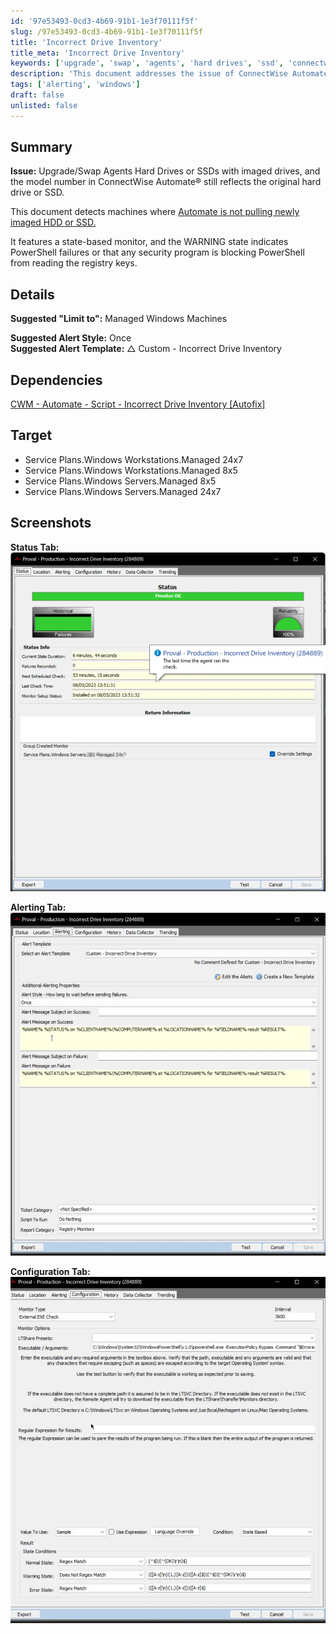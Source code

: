 ```yaml
---
id: '97e53493-0cd3-4b69-91b1-1e3f70111f5f'
slug: /97e53493-0cd3-4b69-91b1-1e3f70111f5f
title: 'Incorrect Drive Inventory'
title_meta: 'Incorrect Drive Inventory'
keywords: ['upgrade', 'swap', 'agents', 'hard drives', 'ssd', 'connectwise', 'automate', 'monitoring']
description: 'This document addresses the issue of ConnectWise Automate not reflecting newly imaged hard drives or SSDs. It provides a state-based monitor to detect when Automate fails to pull the correct drive information and suggests alert configurations for managed Windows machines.'
tags: ['alerting', 'windows']
draft: false
unlisted: false
---
```


## Summary

**Issue:** Upgrade/Swap Agents Hard Drives or SSDs with imaged drives, and the model number in ConnectWise Automate® still reflects the original hard drive or SSD.

This document detects machines where [Automate is not pulling newly imaged HDD or SSD.](https://docs.connectwise.com/ConnectWise_Automate_Support_Wiki/100/Automate_Not_Pulling_NEW_Imaged_HDD_or_SSD)

It features a state-based monitor, and the WARNING state indicates PowerShell failures or that any security program is blocking PowerShell from reading the registry keys.

## Details

**Suggested "Limit to":** Managed Windows Machines

**Suggested Alert Style:** Once  
**Suggested Alert Template:** △ Custom - Incorrect Drive Inventory

## Dependencies

[CWM - Automate - Script - Incorrect Drive Inventory [Autofix]](/docs/59079938-6d59-48d6-aa45-b8c003456bc6)

## Target

- Service Plans.Windows Workstations.Managed 24x7
- Service Plans.Windows Workstations.Managed 8x5
- Service Plans.Windows Servers.Managed 8x5
- Service Plans.Windows Servers.Managed 24x7

## Screenshots

**Status Tab:**  
![Status Tab](../../../static/img/docs/97e53493-0cd3-4b69-91b1-1e3f70111f5f/image_1.webp)

**Alerting Tab:**  
![Alerting Tab](../../../static/img/docs/97e53493-0cd3-4b69-91b1-1e3f70111f5f/image_2.webp)

**Configuration Tab:**  
![Configuration Tab](../../../static/img/docs/97e53493-0cd3-4b69-91b1-1e3f70111f5f/image_3.webp)